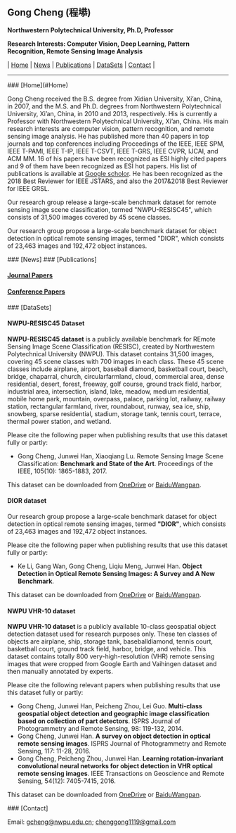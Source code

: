 ## Gong Cheng (程塨)

**Northwestern Polytechnical University, Ph.D, Professor**

**Research Interests: Computer Vision, Deep Learning, Pattern Recognition, Remote Sensing Image Analysis**

| [Home](#Home) | [News](#News) | [Publications](#Publications) | [DataSets](#DataSets) | [Contact](#Contact) |

-------------------------
<span id = "Home">
### [Home](#Home)
</span>

Gong Cheng received the B.S. degree from Xidian University, Xi’an, China, in 2007, and the M.S. and Ph.D. degrees from Northwestern Polytechnical University, Xi’an, China, in 2010 and 2013, respectively. His is currently a Professor with Northwestern Polytechnical University, Xi’an, China. His main research interests are computer vision, pattern recognition, and remote sensing image analysis. He has published more than 40 papers in top journals and top conferences including Proceedings of the IEEE, IEEE SPM, IEEE T-PAMI, IEEE T-IP, IEEE T-CSVT, IEEE T-GRS, IEEE CVPR, IJCAI, and ACM MM. 16 of his papers have been recognized as ESI highly cited papers and 9 of them have been recognized as ESI hot papers. His list of publications is available at [Google scholor](https://scholar.google.com/citations?user=dw1n0vIAAAAJ&hl=zh-CN). He has been recognized as the 2018 Best Reviewer for IEEE JSTARS, and also the 2017&2018 Best Reviewer for IEEE GRSL.

Our research group release a large-scale benchmark dataset for remote sensing image scene classification, termed "NWPU-RESISC45", which consists of 31,500 images covered by 45 scene classes.

Our research group propose a large-scale benchmark dataset for object detection in optical remote sensing images, termed "DIOR", which consists of 23,463 images and 192,472 object instances.

<span id = "News">
### [News]
</span>

<span id = "Publications">
### [Publications]
</span>

#### [Journal Papers](https://cg-team-nwpu.github.io/cg.github.com/)

#### [Conference Papers](https://cg-team-nwpu.github.io/cg.github.com/)

<span id = "DataSets">
### [DataSets]
</span>

#### NWPU-RESISC45 Dataset

**NWPU-RESISC45 dataset**  is  a  publicly  available  benchmark  for  REmote  Sensing  Image  Scene Classification (RESISC), created by Northwestern Polytechnical University (NWPU). This dataset contains 31,500 images, covering 45 scene classes with 700 images in each class. These 45 scene classes include airplane, airport, baseball diamond, basketball court, beach, bridge, chaparral, church, circularfarmland, cloud, commercial area, dense residential, desert, forest, freeway, golf course, ground track field, harbor, industrial area, intersection, island, lake, meadow, medium residential, mobile home park, mountain, overpass, palace, parking lot, railway, railway station, rectangular farmland, river, roundabout, runway, sea ice, ship, snowberg, sparse residential, stadium, storage tank, tennis court, terrace, thermal power station, and wetland.

Please cite the following paper when publishing results that use this dataset fully or partly:
- Gong Cheng, Junwei Han, Xiaoqiang Lu. Remote Sensing Image Scene Classification: **Benchmark and State of the Art**. Proceedings of the IEEE, 105(10): 1865-1883, 2017.

This dataset can be downloaded from [OneDrive](https://1drv.ms/u/s!AmgKYzARBl5ca3HNaHIlzp_IXjs) or [BaiduWangpan](https://pan.baidu.com/s/1mifR6tU).

#### DIOR dataset

Our research group propose a large-scale benchmark dataset for object detection in optical remote sensing images, termed **"DIOR"**, which consists of 23,463 images and 192,472 object instances.

Please cite the following paper when publishing results that use this dataset fully or partly:
- Ke Li, Gang Wan, Gong Cheng, Liqiu Meng, Junwei Han. **Object Detection in Optical Remote Sensing Images: A Survey and A New Benchmark**.

This dataset can be downloaded from [OneDrive](https://drive.google.com/open?id=1UdlgHk49iu6WpcJ5467iT-UqNPpx__CC) or [BaiduWangpan](https://pan.baidu.com/s/1iLKT0JQoKXEJTGNxt5lSMg).

#### NWPU VHR-10 dataset

**NWPU VHR-10 dataset** is a publicly available 10-class geospatial object detection dataset used for research purposes only. These ten classes of objects are airplane, ship, storage tank, baseballdiamond, tennis court, basketball court, ground track field, harbor, bridge, and vehicle. This dataset contains totally 800 very-high-resolution (VHR) remote sensing images that were cropped from Google Earth and Vaihingen dataset and then manually annotated by experts.

Please cite the following relevant papers when publishing results that use this dataset fully or partly:
- Gong Cheng, Junwei Han, Peicheng Zhou, Lei Guo. **Multi-class geospatial object detection and geographic image classification based on collection of part detectors**. ISPRS Journal of Photogrammetry and Remote Sensing, 98: 119-132, 2014.
- Gong Cheng, Junwei Han. **A survey on object detection in optical remote sensing images**. ISPRS Journal of Photogrammetry and Remote Sensing, 117: 11-28, 2016.
- Gong Cheng, Peicheng Zhou, Junwei Han. **Learning rotation-invariant convolutional neural networks for object detection in VHR optical remote sensing images**. IEEE Transactions on Geoscience and Remote Sensing, 54(12): 7405-7415, 2016.

This dataset can be downloaded from [OneDrive](https://1drv.ms/u/s!AmgKYzARBl5cczaUNysmiFRH4eE) or [BaiduWangpan](https://pan.baidu.com/s/1hqwzXeG).

<span id = "Contact">
### [Contact]
</span>

Email: gcheng@nwpu.edu.cn; chenggong1119@gmail.com

